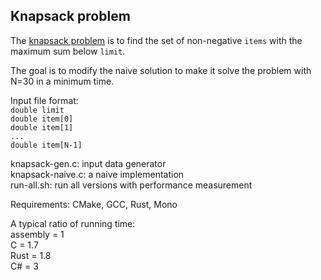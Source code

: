 ## Knapsack problem

The [knapsack problem](https://en.wikipedia.org/wiki/Knapsack_problem) is to find the set of non-negative `items` with the maximum sum below `limit`.

The goal is to modify the naive solution to make it solve the problem with N=30 in a minimum time.

Input file format:  
`double limit`  
`double item[0]`  
`double item[1]`  
`...`  
`double item[N-1]`

knapsack-gen.c: input data generator  
knapsack-naive.c: a naive implementation  
run-all.sh: run all versions with performance measurement

Requirements: CMake, GCC, Rust, Mono

A typical ratio of running time:  
assembly = 1  
C = 1.7  
Rust = 1.8  
C# = 3

